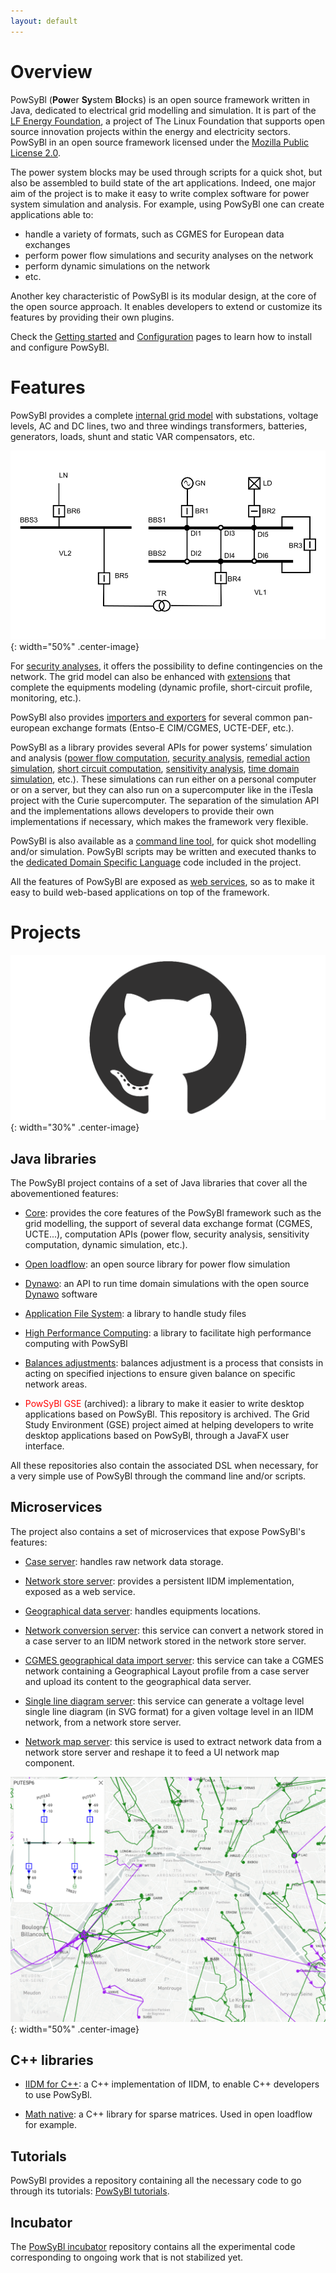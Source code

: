 ```yaml
---
layout: default
---
```


# Overview
PowSyBl (<b>Pow</b>er <b>Sy</b>stem <b>Bl</b>ocks) is an open source framework written in Java,
dedicated to electrical grid modelling and simulation. 
It is part of the [LF Energy Foundation](https://www.lfenergy.org/), a project of The Linux Foundation that supports 
open source innovation projects within the energy and electricity sectors. 
PowSyBl in an open source framework licensed under the [Mozilla Public License 2.0](./license).

The power system blocks may be used through scripts for a quick shot, but also be assembled to build state of the art applications.
Indeed, one major aim of the project is to make it easy to write complex software for power 
system simulation and analysis. For example, using PowSyBl one can create applications able to:
- handle a variety of formats, such as CGMES for European data exchanges
- perform power flow simulations and security analyses on the network
- perform dynamic simulations on the network
- etc.

Another key characteristic of PowSyBl is its modular design, at the core of the open source approach.
It enables developers to extend or customize its features by providing their own plugins.

Check the [Getting started](../documentation/user) and [Configuration](../documentation/user/configuration) pages to learn how to install and configure PowSyBl.

# Features
PowSyBl provides a complete [internal grid model](../documentation/grid/formats/xiidm.md) 
with substations, voltage levels, AC and DC lines, two and three windings transformers, batteries,
generators, loads, shunt and static VAR compensators, etc. 

![Node breaker topology](./img/nodeBreakerTopology.svg){: width="50%" .center-image}

For [security analyses](../documentation/simulation/securityanalysis/index.md), it offers the possibility to define contingencies on the network.
The grid model can also be enhanced with [extensions]() that complete the equipments modeling 
(dynamic profile, short-circuit profile, monitoring, etc.). 

PowSyBl also provides [importers and exporters](../documentation/index.html#grid-formats) 
for several common pan-european exchange formats (Entso-E CIM/CGMES, UCTE-DEF, etc.).


PowSyBl as a library provides several APIs for power systems’ simulation and analysis 
([power flow computation](../documentation/simulation/powerflow/index.md), 
[security analysis](../documentation/simulation/securityanalysis/index.md), 
[remedial action simulation](), 
[short circuit computation](), [sensitivity analysis](../documentation/simulation/sensitivity/index.md),
[time domain simulation](../documentation/simulation/timedomain/index.md), etc.). 
These simulations can run either on a personal computer or on a server, but they can 
also run on a supercomputer like in the iTesla project with the Curie supercomputer. 
The separation of the simulation API and the implementations allows developers to 
provide their own implementations if necessary, which makes the framework very flexible.

PowSyBl is also available as a [command line tool](../documentation/user/itools/index.md), 
for quick shot modelling and/or simulation.
PowSyBl scripts may be written and executed thanks to the [dedicated Domain Specific Language]()
code included in the project.

All the features of PowSyBl are exposed as [web services](../documentation/index.html#microservices), so as to make it easy to build web-based 
applications on top of the framework.

# Projects

![GitHub logo](./img/github-logo.png){: width="30%" .center-image}

## Java libraries
The PowSyBl project contains of a set of Java libraries that cover all the abovementioned features:

- [Core](../documentation/developer/repositories/powsybl-core.md): provides the core features of the PowSyBl framework such as the grid modelling, 
the support of several data exchange format (CGMES, UCTE...), computation APIs (power flow, security analysis, sensitivity computation, dynamic simulation, etc.).

- [Open loadflow](../documentation/developer/repositories/powsybl-open-loadflow.md): an open source library for power
flow simulation

- [Dynawo](../documentation/developer/repositories/powsybl-dynawo.md): an API to run time domain simulations
with the open source [Dynawo](https://github.com/dynawo/) software

- [Application File System](../documentation/developer/repositories/powsybl-afs.md): a library to handle study files

- [High Performance Computing](../documentation/developer/repositories/powsybl-hpc.md): a library to facilitate high performance computing
with PowSyBl

- [Balances adjustments](../documentation/developer/repositories/powsybl-balances-adjustment.md): 
balances adjustment is a process that consists in acting on 
specified injections to ensure given balance on specific network areas.

- <span style="color: red">PowSyBl GSE</span> (archived): a library to make it easier to 
write desktop applications based on PowSyBl. This repository is archived. The Grid Study Environment (GSE) project
aimed at helping developers to write desktop applications based on PowSyBl, through a JavaFX user interface.

All these repositories also contain the associated DSL when necessary, for a very simple use of PowSyBl through the command line and/or scripts.

## Microservices

The project also contains a set of microservices that expose PowSyBl's features:

- [Case server](../documentation/developer/repositories/powsybl-case.md): handles raw network data storage.

- [Network store server](../documentation/developer/repositories/powsybl-network-store.md): provides a persistent IIDM implementation, exposed as a web service.

- [Geographical data server](../documentation/developer/repositories/powsybl-geo-data.md): handles equipments locations.

- [Network conversion server](../documentation/developer/repositories/powsybl-network-conversion-server.md): 
this service can convert a network stored in a case server to an IIDM network 
stored in the network store server.

- [CGMES geographical data import server](../documentation/developer/repositories/powsybl-cgmes-gl.md): 
this service can take a CGMES network containing a Geographical Layout profile from a case server 
and upload its content to the geographical data server.

- [Single line diagram server](../documentation/developer/repositories/powsybl-single-line-diagram-server.md): 
this service can generate a voltage level single line diagram (in SVG format) for a 
given voltage level in an IIDM network, from a network store server.

- [Network map server](../documentation/developer/repositories/powsybl-network-map-server.md):
this service is used to extract network data from a network store server 
and reshape it to feed a UI network map component.

![GridSuite screenshot](./img/gridsuite.png){: width="50%" .center-image}

<!--
Loadflow Server

The load flow server is able to run a load flow on a network from 
a network store server and update the state variables.

Network modification server

This is a high level network modification service. It can apply a list of predefined network modifications (switch position, setpoint, tap position, etc) or execute a Groovy script when a more generic and powerful way to modify the network is needed.

### Study server

This is the unique entry point for the front end. This service is responsible for study management (creation, opening, removal) and also exposes all operations from other services needed for the front end.

### Study front-end

Study tool front end developped in React.js.

</li-->

## C++ libraries

- [IIDM for C++](../documentation/developer/repositories/powsybl-iidm4cpp.md): a C++ implementation of IIDM, to enable C++ developers to use PowSyBl. 

- [Math native](../documentation/developer/repositories/powsybl-math-native.md): a C++ library for sparse matrices. Used in open loadflow for example.

## Tutorials
PowSyBl provides a repository containing all the necessary code to go through its tutorials: 
[PowSyBl tutorials](https://github.com/powsybl/powsybl-tutorials).
 
## Incubator

The [PowSyBl incubator](https://github.com/powsybl/powsybl-incubator) repository contains
all the experimental code corresponding to ongoing work that is not stabilized yet.
